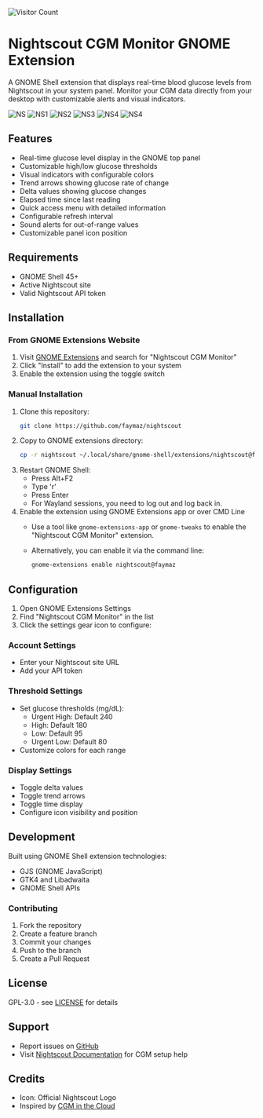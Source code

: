 ![Visitor Count](https://visitor-badge.laobi.icu/badge?page_id=faymaz.nightscout)
# Nightscout CGM Monitor GNOME Extension

A GNOME Shell extension that displays real-time blood glucose levels from Nightscout in your system panel. Monitor your CGM data directly from your desktop with customizable alerts and visual indicators.

![NS](img/NS.png)
![NS1](img/NS1.png)
![NS2](img/NS2.png)
![NS3](img/NS3.png)
![NS4](img/NS4.png) ![NS4](img/NS4.png)

## Features

- Real-time glucose level display in the GNOME top panel
- Customizable high/low glucose thresholds 
- Visual indicators with configurable colors
- Trend arrows showing glucose rate of change
- Delta values showing glucose changes
- Elapsed time since last reading
- Quick access menu with detailed information
- Configurable refresh interval
- Sound alerts for out-of-range values
- Customizable panel icon position

## Requirements

- GNOME Shell 45+
- Active Nightscout site
- Valid Nightscout API token

## Installation

### From GNOME Extensions Website
1. Visit [GNOME Extensions](https://extensions.gnome.org) and search for "Nightscout CGM Monitor"
2. Click "Install" to add the extension to your system
3. Enable the extension using the toggle switch

### Manual Installation
1. Clone this repository:
   ```bash
   git clone https://github.com/faymaz/nightscout
   ```
2. Copy to GNOME extensions directory:
   ```bash
   cp -r nightscout ~/.local/share/gnome-shell/extensions/nightscout@faymaz
   ```
3. Restart GNOME Shell:
   - Press Alt+F2
   - Type 'r'
   - Press Enter
   - For Wayland sessions, you need to log out and log back in.
4. Enable the extension using GNOME Extensions app or over CMD Line
   - Use a tool like `gnome-extensions-app` or `gnome-tweaks` to enable the "Nightscout CGM Monitor" extension.
   - Alternatively, you can enable it via the command line:

     ```bash
     gnome-extensions enable nightscout@faymaz
     ``` 

## Configuration

1. Open GNOME Extensions Settings
2. Find "Nightscout CGM Monitor" in the list
3. Click the settings gear icon to configure:

### Account Settings
- Enter your Nightscout site URL
- Add your API token

### Threshold Settings
- Set glucose thresholds (mg/dL):
  - Urgent High: Default 240
  - High: Default 180  
  - Low: Default 95
  - Urgent Low: Default 80
- Customize colors for each range

### Display Settings
- Toggle delta values
- Toggle trend arrows
- Toggle time display
- Configure icon visibility and position

## Development

Built using GNOME Shell extension technologies:
- GJS (GNOME JavaScript)
- GTK4 and Libadwaita
- GNOME Shell APIs

### Contributing

1. Fork the repository
2. Create a feature branch
3. Commit your changes
4. Push to the branch
5. Create a Pull Request

## License

GPL-3.0 - see [LICENSE](LICENSE) for details

## Support

- Report issues on [GitHub](https://github.com/faymaz/nightscout/issues)
- Visit [Nightscout Documentation](http://nightscout.github.io/) for CGM setup help

## Credits

- Icon: Official Nightscout Logo
- Inspired by [CGM in the Cloud](http://nightscout.github.io/)
